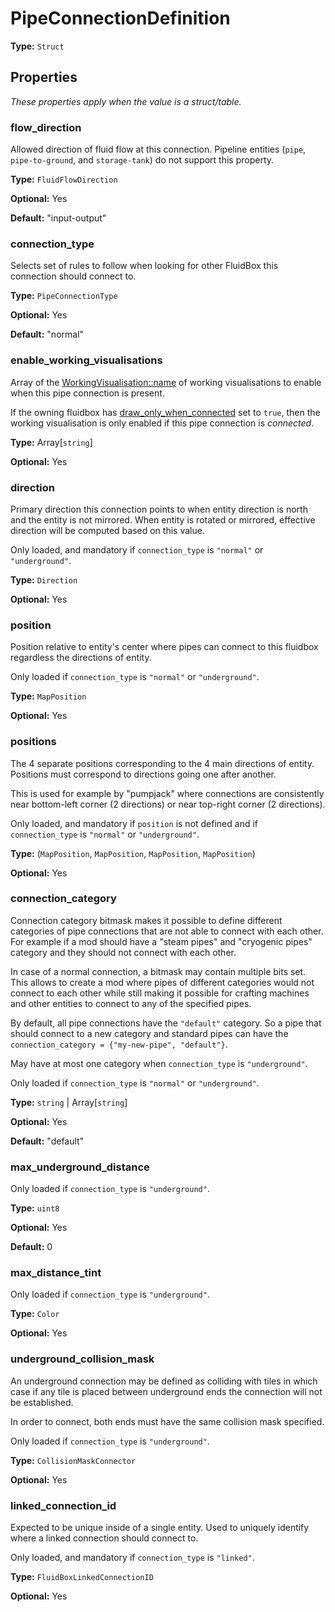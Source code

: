# PipeConnectionDefinition

**Type:** `Struct`

## Properties

*These properties apply when the value is a struct/table.*

### flow_direction

Allowed direction of fluid flow at this connection. Pipeline entities (`pipe`, `pipe-to-ground`, and `storage-tank`) do not support this property.

**Type:** `FluidFlowDirection`

**Optional:** Yes

**Default:** "input-output"

### connection_type

Selects set of rules to follow when looking for other FluidBox this connection should connect to.

**Type:** `PipeConnectionType`

**Optional:** Yes

**Default:** "normal"

### enable_working_visualisations

Array of the [WorkingVisualisation::name](prototype:WorkingVisualisation::name) of working visualisations to enable when this pipe connection is present.

If the owning fluidbox has [draw_only_when_connected](prototype:FluidBox::draw_only_when_connected) set to `true`, then the working visualisation is only enabled if this pipe connection is *connected*.

**Type:** Array[`string`]

**Optional:** Yes

### direction

Primary direction this connection points to when entity direction is north and the entity is not mirrored. When entity is rotated or mirrored, effective direction will be computed based on this value.

Only loaded, and mandatory if `connection_type` is `"normal"` or `"underground"`.

**Type:** `Direction`

**Optional:** Yes

### position

Position relative to entity's center where pipes can connect to this fluidbox regardless the directions of entity.

Only loaded if `connection_type` is `"normal"` or `"underground"`.

**Type:** `MapPosition`

**Optional:** Yes

### positions

The 4 separate positions corresponding to the 4 main directions of entity. Positions must correspond to directions going one after another.

This is used for example by "pumpjack" where connections are consistently near bottom-left corner (2 directions) or near top-right corner (2 directions).

Only loaded, and mandatory if `position` is not defined and if `connection_type` is `"normal"` or `"underground"`.

**Type:** (`MapPosition`, `MapPosition`, `MapPosition`, `MapPosition`)

**Optional:** Yes

### connection_category

Connection category bitmask makes it possible to define different categories of pipe connections that are not able to connect with each other. For example if a mod should have a "steam pipes" and "cryogenic pipes" category and they should not connect with each other.

In case of a normal connection, a bitmask may contain multiple bits set. This allows to create a mod where pipes of different categories would not connect to each other while still making it possible for crafting machines and other entities to connect to any of the specified pipes.

By default, all pipe connections have the `"default"` category. So a pipe that should connect to a new category and standard pipes can have the `connection_category = {"my-new-pipe", "default"}`.

May have at most one category when `connection_type` is `"underground"`.

Only loaded if `connection_type` is `"normal"` or `"underground"`.

**Type:** `string` | Array[`string`]

**Optional:** Yes

**Default:** "default"

### max_underground_distance

Only loaded if `connection_type` is `"underground"`.

**Type:** `uint8`

**Optional:** Yes

**Default:** 0

### max_distance_tint

Only loaded if `connection_type` is `"underground"`.

**Type:** `Color`

**Optional:** Yes

### underground_collision_mask

An underground connection may be defined as colliding with tiles in which case if any tile is placed between underground ends the connection will not be established.

In order to connect, both ends must have the same collision mask specified.

Only loaded if `connection_type` is `"underground"`.

**Type:** `CollisionMaskConnector`

**Optional:** Yes

### linked_connection_id

Expected to be unique inside of a single entity. Used to uniquely identify where a linked connection should connect to.

Only loaded, and mandatory if `connection_type` is `"linked"`.

**Type:** `FluidBoxLinkedConnectionID`

**Optional:** Yes

